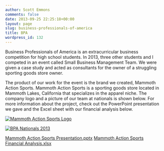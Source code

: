 ```yaml
---
author: Scott Emmons
comments: false
date: 2013-09-25 22:25:18+00:00
layout: page
slug: business-professionals-of-america
title: BPA
wordpress_id: 132
---
```


Business Professionals of America is an extracurricular business competition for high school students. In 2013, three other students and I competed in an event called Small Business Management Team. We were given a case study and acted as consultants for the owner of a struggling sporting goods store owner.

The product of our work for the event is the brand we created, Mammoth Action Sports. Mammoth Action Sports is a sporting goods store located in Mammoth Lakes, California that specializes in the apparel niche. The company logo and a picture of our team at nationals is shown below. For more information about the project, check out the PowerPoint presentation we gave and the Excel sheet with our financial analysis below.


[![Mammoth Action Sports Logo](http://scottemmons.com/wp-content/uploads/2013/09/Mammoth-Action-Sports-Logo-1024x982.jpg)](/assets/Mammoth-Action-Sports-Logo.jpg)




[![BPA Nationals 2013](http://scottemmons.com/wp-content/uploads/2013/09/BPA-Nationals-2013-768x1024.jpg)](/assets/BPA-Nationals-2013.jpg)


[Mammoth Action Sports Presentation.pptx](/assets/Mammoth-Action-Sports-Presentation.pptx)
[Mammoth Action Sports Financial Analysis.xlsx](/assets/Mammoth-Action-Sports-Financial-Analysis.xlsx)
